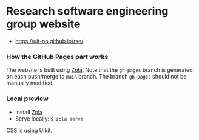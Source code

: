 # Research software engineering group website

- https://uit-no.github.io/rse/


### How the GitHub Pages part works

The website is built using [Zola](https://www.getzola.org/).
Note that the `gh-pages` branch is generated on each push/merge to `main`
branch. The branch `gh-pages` should not be manually modified.


### Local preview

- Install [Zola](https://www.getzola.org/documentation/getting-started/installation/)
- Serve locally: `$ zola serve`

CSS is using [UIkit](https://getuikit.com/).
